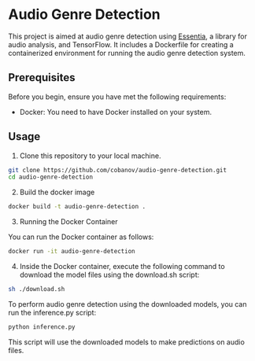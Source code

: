 # Audio Genre Detection

This project is aimed at audio genre detection using [Essentia](https://essentia.upf.edu/), a library for audio analysis, and TensorFlow. It includes a Dockerfile for creating a containerized environment for running the audio genre detection system.

## Prerequisites

Before you begin, ensure you have met the following requirements:

- Docker: You need to have Docker installed on your system.

## Usage

1. Clone this repository to your local machine.

```bash
git clone https://github.com/cobanov/audio-genre-detection.git
cd audio-genre-detection
```

2. Build the docker image

```bash
docker build -t audio-genre-detection .
```

3. Running the Docker Container

You can run the Docker container as follows:

```bash
docker run -it audio-genre-detection
```

4. Inside the Docker container, execute the following command to download the model files using the download.sh script:

```bash
sh ./download.sh
```

To perform audio genre detection using the downloaded models, you can run the inference.py script:

```bash
python inference.py
```

This script will use the downloaded models to make predictions on audio files.
